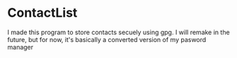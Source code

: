 # ContactList
I made this program to store contacts secuely using gpg. I will remake in the future, but for now, it's basically a converted version of my pasword manager
